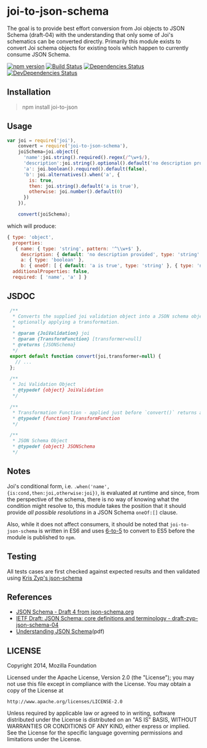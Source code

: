 # joi-to-json-schema

The goal is to provide best effort conversion from Joi objects to JSON
Schema (draft-04) with the understanding that only some of Joi's schematics 
can be converted directly. Primarily this module exists to convert Joi schema 
objects for existing tools which happen to currently consume JSON Schema.

[![npm version](https://badge.fury.io/js/joi-to-json-schema.svg)](http://badge.fury.io/js/joi-to-json-schema)
[![Build Status](https://travis-ci.org/raisch/joi-to-json-schema.svg?branch=master)](https://travis-ci.org/raisch/joi-to-json-schema)
[![Dependencies Status](https://david-dm.org/raisch/joi-to-json-schema.svg)](https://david-dm.org/raisch/joi-to-json-schema)
[![DevDependencies Status](https://david-dm.org/raisch/joi-to-json-schema/dev-status.svg)](https://david-dm.org/raisch/joi-to-json-schema#info=devDependencies)


## Installation
> npm install joi-to-json



## Usage

```js
var joi = require('joi'),
    convert = require('joi-to-json-schema'),
    joiSchema=joi.object({
      'name':joi.string().required().regex(/^\w+$/),
      'description':joi.string().optional().default('no description provided'),
      'a': joi.boolean().required().default(false),
      'b': joi.alternatives().when('a', {
        is: true,
        then: joi.string().default('a is true'),
        otherwise: joi.number().default(0)
      })
    }),

    convert(joiSchema);
```

which will produce:

```js
{ type: 'object',
  properties: 
   { name: { type: 'string', pattern: '^\\w+$' },
     description: { default: 'no description provided', type: 'string' },
     a: { type: 'boolean' },
     b: { oneOf: [ { default: 'a is true', type: 'string' }, { type: 'number' } ] } },
  additionalProperties: false,
  required: [ 'name', 'a' ] }
```

## JSDOC

```javascript
 /**
  * Converts the supplied joi validation object into a JSON schema object,
  * optionally applying a transformation.
  *
  * @param {JoiValidation} joi
  * @param {TransformFunction} [transformer=null]
  * @returns {JSONSchema}
  */
 export default function convert(joi,transformer=null) {
   // ...
 };

 /**
  * Joi Validation Object
  * @typedef {object} JoiValidation
  */

 /**
  * Transformation Function - applied just before `convert()` returns and called as `function(object):object`
  * @typedef {function} TransformFunction
  */

 /**
  * JSON Schema Object
  * @typedef {object} JSONSchema
  */
```

## Notes

Joi's conditional form, i.e. `.when('name',{is:cond,then:joi,otherwise:joi})`, is evaluated at runtime 
and since, from the perspective of the schema, there is no way of knowing what the condition might resolve to, this
module takes the position that it should provide _all possible resolutions_ in a JSON Schema `oneOf:[]` clause.

Also, while it does not affect consumers, it should be noted that `joi-to-json-schema` is written in ES6 and uses
[6-to-5](https://www.npmjs.com/package/6to5) to convert to ES5 before the module is published to `npm`.

## Testing

All tests cases are first checked against expected results and then validated using
[Kris Zyp's json-schema](https://github.com/kriszyp/json-schema)

## References

- [JSON Schema - Draft 4 from json-schema.org](http://json-schema.org/documentation.html)
- [IETF Draft: JSON Schema: core definitions and terminology - draft-zyp-json-schema-04](https://tools.ietf.org/html/draft-zyp-json-schema-04)
- [Understanding JSON Schema](http://spacetelescope.github.io/understanding-json-schema/UnderstandingJSONSchema.pdf)(pdf)

## LICENSE

Copyright 2014, Mozilla Foundation

Licensed under the Apache License, Version 2.0 (the "License");
you may not use this file except in compliance with the License.
You may obtain a copy of the License at

    http://www.apache.org/licenses/LICENSE-2.0

Unless required by applicable law or agreed to in writing, software
distributed under the License is distributed on an "AS IS" BASIS,
WITHOUT WARRANTIES OR CONDITIONS OF ANY KIND, either express or implied.
See the License for the specific language governing permissions and
limitations under the License.
